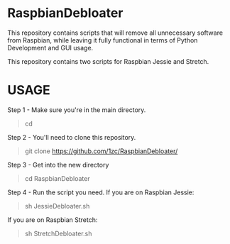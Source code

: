 # RaspbianDebloater
This repository contains scripts that will remove all unnecessary software from Raspbian, while leaving it fully functional in terms of Python Development and GUI usage.

This repository contains two scripts for Raspbian Jessie and Stretch.

# USAGE

Step 1 - Make sure you're in the main directory.
> cd

Step 2 - You'll need to clone this repository.
> git clone https://github.com/1zc/RaspbianDebloater/

Step 3 - Get into the new directory
> cd RaspbianDebloater

Step 4 - Run the script you need.
If you are on Raspbian Jessie:

> sh JessieDebloater.sh

If you are on Raspbian Stretch:

> sh StretchDebloater.sh
